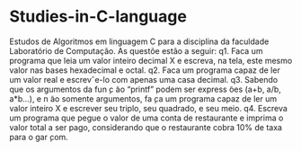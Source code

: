 # Studies-in-C-language
Estudos de Algoritmos em linguagem C para a disciplina da faculdade Laboratório de Computação.
As questõe estão a seguir:
q1. Faca um programa que leia um valor inteiro decimal X e escreva, na tela, este mesmo valor nas bases hexadecimal e octal.
q2. Faca um programa capaz de ler um valor real e escrevˆe-lo com apenas uma casa decimal.
q3. Sabendo que os argumentos da fun ̧c ̃ao “printf” podem ser express ̃oes (a+b, a/b, a*b...), e n ̃ao somente argumentos, fa ̧ca um programa capaz de ler um valor inteiro X e escrever seu triplo, seu quadrado, e seu meio.
q4. Escreva um programa que pegue o valor de uma conta de restaurante e imprima o valor total a ser pago, considerando que o restaurante cobra 10% de taxa para o gar ̧com.
